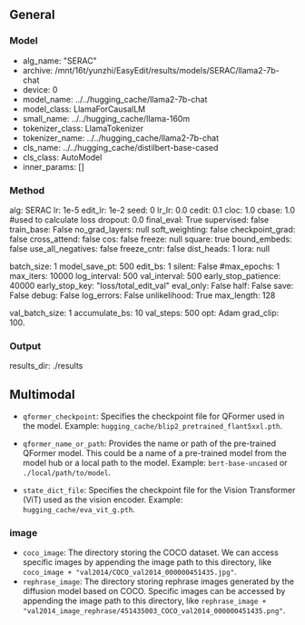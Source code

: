 ## General
### Model
- alg_name: "SERAC"
- archive: /mnt/16t/yunzhi/EasyEdit/results/models/SERAC/llama2-7b-chat
- device: 0
- model_name: ../../hugging_cache/llama2-7b-chat
- model_class: LlamaForCausalLM
- small_name: ../../hugging_cache/llama-160m
- tokenizer_class: LlamaTokenizer
- tokenizer_name: ../../hugging_cache/llama2-7b-chat
- cls_name: ../../hugging_cache/distilbert-base-cased
- cls_class: AutoModel
- inner_params: []

### Method
alg: SERAC
lr: 1e-5
edit_lr: 1e-2
seed: 0
lr_lr: 0.0
cedit: 0.1
cloc: 1.0
cbase: 1.0
#used to calculate loss
dropout: 0.0
final_eval: True
supervised: false
train_base: False
no_grad_layers: null
soft_weighting: false
checkpoint_grad: false
cross_attend: false
cos: false
freeze: null
square: true
bound_embeds: false
use_all_negatives: false
freeze_cntr: false
dist_heads: 1
lora: null

batch_size: 1
model_save_pt: 500
edit_bs: 1
silent: False
#max_epochs: 1
max_iters: 10000
log_interval: 500
val_interval: 500
early_stop_patience: 40000
early_stop_key: "loss/total_edit_val"
eval_only: False
half: False
save: False
debug: False
log_errors: False
unlikelihood: True
max_length: 128

val_batch_size: 1
accumulate_bs: 10
val_steps: 500
opt: Adam
grad_clip: 100.

### Output
results_dir: ./results

## Multimodal
- `qformer_checkpoint`: Specifies the checkpoint file for QFormer used in the model. Example: `hugging_cache/blip2_pretrained_flant5xxl.pth`.

- `qformer_name_or_path`: Provides the name or path of the pre-trained QFormer model. This could be a name of a pre-trained model from the model hub or a local path to the model. Example: `bert-base-uncased` or `./local/path/to/model`.

- `state_dict_file`: Specifies the checkpoint file for the Vision Transformer (ViT) used as the vision encoder. Example: `hugging_cache/eva_vit_g.pth`.

### image
- `coco_image`:  The directory storing the COCO dataset. We can access specific images by appending the image path to this directory, like `coco_image + "val2014/COCO_val2014_000000451435.jpg"`.
- `rephrase_image`: The directory storing rephrase images generated by the diffusion model based on COCO. Specific images can be accessed by appending the image path to this directory, like `rephrase_image + "val2014_image_rephrase/451435003_COCO_val2014_000000451435.png"`.